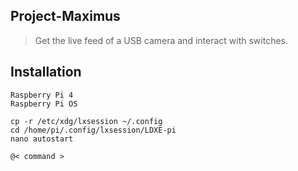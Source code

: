## Project-Maximus
> Get the live feed of a USB camera and interact with switches.

## Installation
```
Raspberry Pi 4
Raspberry Pi OS

cp -r /etc/xdg/lxsession ~/.config
cd /home/pi/.config/lxsession/LDXE-pi
nano autostart

@< command >
```
